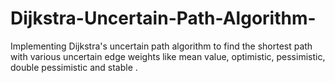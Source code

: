 # Dijkstra-Uncertain-Path-Algorithm-
Implementing Dijkstra's uncertain path algorithm to find the shortest path with various uncertain edge weights like mean value, optimistic, pessimistic, double pessimistic and stable .
